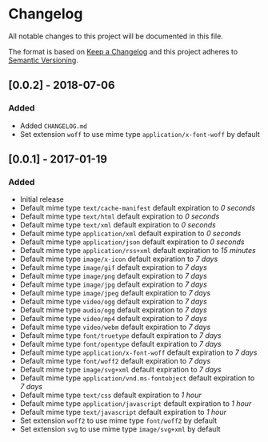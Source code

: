 # Changelog

All notable changes to this project will be documented in this file.

The format is based on [Keep a Changelog](http://keepachangelog.com/en/1.0.0/)
and this project adheres to [Semantic Versioning](http://semver.org/spec/v2.0.0.html).

## [0.0.2] - 2018-07-06
### Added
- Added `CHANGELOG.md`
- Set extension `woff` to use mime type `application/x-font-woff` by default

## [0.0.1] - 2017-01-19
### Added
- Initial release
- Default mime type `text/cache-manifest` default expiration to _0 seconds_
- Default mime type `text/html` default expiration to _0 seconds_
- Default mime type `text/xml` default expiration to _0 seconds_
- Default mime type `application/xml` default expiration to _0 seconds_
- Default mime type `application/json` default expiration to _0 seconds_
- Default mime type `application/rss+xml` default expiration to _15 minutes_
- Default mime type `image/x-icon` default expiration to _7 days_
- Default mime type `image/gif` default expiration to _7 days_
- Default mime type `image/png` default expiration to _7 days_
- Default mime type `image/jpg` default expiration to _7 days_
- Default mime type `image/jpeg` default expiration to _7 days_
- Default mime type `video/ogg` default expiration to _7 days_
- Default mime type `audio/ogg` default expiration to _7 days_
- Default mime type `video/mp4` default expiration to _7 days_
- Default mime type `video/webm` default expiration to _7 days_
- Default mime type `font/truetype` default expiration to _7 days_
- Default mime type `font/opentype` default expiration to _7 days_
- Default mime type `application/x-font-woff` default expiration to _7 days_
- Default mime type `font/woff2` default expiration to _7 days_
- Default mime type `image/svg+xml` default expiration to _7 days_
- Default mime type `application/vnd.ms-fontobject` default expiration to _7 days_
- Default mime type `text/css` default expiration to _1 hour_
- Default mime type `application/javascript` default expiration to _1 hour_
- Default mime type `text/javascript` default expiration to _1 hour_
- Set extension `woff2` to use mime type `font/woff2` by default
- Set extension `svg` to use mime type `image/svg+xml` by default
